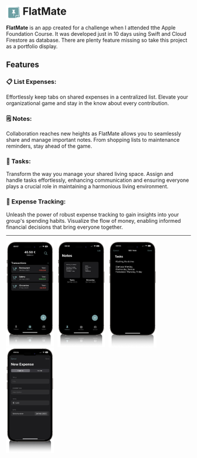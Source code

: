 <h1><img align="left" alt="Flatmate" width='40px' style="padding-right:5px;" src="ReadME_images/flatmateLogo.png" />FlatMate</h1>

**FlatMate** is an app created for a challenge when I attended tthe Apple Foundation Course. It was developed just in 10 days using Swift and Cloud Firestore as database. There are plenty feature missing so take this project as a portfolio display.

## Features

### 📋 List Expenses:
Effortlessly keep tabs on shared expenses in a centralized list. Elevate your organizational game and stay in the know about every contribution.

### 🗒️ Notes:
Collaboration reaches new heights as FlatMate allows you to seamlessly share and manage important notes. From shopping lists to maintenance reminders, stay ahead of the game.

### 📅 Tasks:
Transform the way you manage your shared living space. Assign and handle tasks effortlessly, enhancing communication and ensuring everyone plays a crucial role in maintaining a harmonious living environment.

### 💸 Expense Tracking:
Unleash the power of robust expense tracking to gain insights into your group's spending habits. Visualize the flow of money, enabling informed financial decisions that bring everyone together.

---

<img align="left" alt="Flatmate" width='130px' style="padding-right:10px;" src="ReadME_images/listExpenses.png" /> 
<img align="left" alt="Flatmate" width='130px' style="padding-right:10px;" src="ReadME_images/notes.png" /> 
<img align="left" alt="Flatmate" width='130px' style="padding-right:10px;" src="ReadME_images/tasks.png" /> 
<img align="left" alt="Flatmate" width='130px' style="padding-right:10px;" src="ReadME_images/expense.png" />
